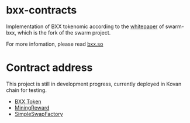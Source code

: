 # bxx-contracts
Implementation of BXX tokenomic according to the [whitepaper](http://bxx.so/files/Swarm2.0_whitepaper_v1.0.pdf) of swarm-bxx, which is the fork of the swarm project.


For more infomation, please read [bxx.so](http://bxx.so)

# Contract address

This project is still in development progress, currently deployed in Kovan chain for testing.

- [BXX Token](https://kovan.etherscan.io/address/0xF928CB5507c76eeBE373C9b8F9A8be64bCCd7800)
- [MiningReward](https://kovan.etherscan.io/address/0x6dAEFe3c8229ff145a647Fbb913914d7dab1021e)
- [SimpleSwapFactory](https://kovan.etherscan.io/address/0x3770308D88F57A077498D528d7b7409dCaf029c3)
